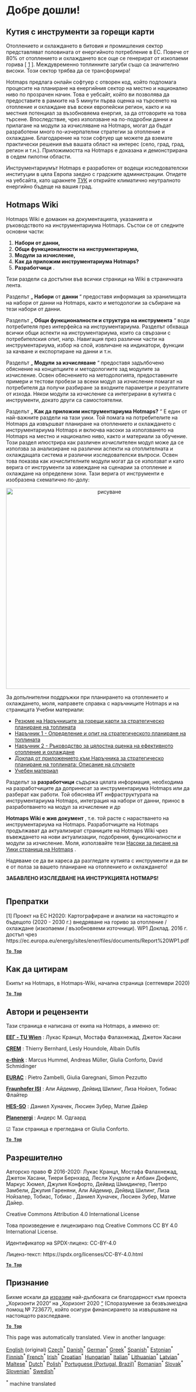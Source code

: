 <h1><a class="anchor" id="welcome!" href="#welcome!"><i class="fa fa-link"></i></a>Добре дошли!</h1><h2><a class="anchor" id="hotmaps-toolbox" href="#hotmaps-toolbox"><i class="fa fa-link"></i></a> Кутия с инструменти за горещи карти</h2><p> Отоплението и охлаждането в битовия и промишления сектор представляват половината от енергийното потребление в ЕС. Повече от 80% от отоплението и охлаждането все още се генерират от изкопаеми горива [ <a href="#references">1</a> ]. Междувременно топлинните загуби също са значително високи. Този сектор трябва да се трансформира!</p><p> Hotmaps предлага онлайн софтуер с отворен код, който подпомага процесите на планиране на енергийния сектор на местно и национално ниво по прозрачен начин. Това е уебсайт, който ви позволява да предоставите в рамките на 5 минути първа оценка на търсенето на отопление и охлаждане във всеки европейски регион, както и на местния потенциал за възобновяема енергия, за да отговорите на това търсене. Впоследствие, чрез използване на по-подробни данни и прилагане на модули за изчисляване на Hotmaps, могат да бъдат разработени много по-изчерпателни стратегии за отопление и охлаждане. Благодарение на този софтуер ще можете да вземате практически решения във вашата област на интерес (село, град, град, регион и т.н.). Приложимостта на Hotmaps е доказана и демонстрирана в седем пилотни области.</p><p> Инструментариумът Hotmaps е разработен от водещи изследователски институции в цяла Европа заедно с градските администрации. Отидете на уебсайта, като щракнете <a href="https://www.hotmaps.eu/map">ТУК</a> и открийте климатично неутралното енергийно бъдеще на вашия град.</p><h2><a class="anchor" id="hotmaps-wiki" href="#hotmaps-wiki"><i class="fa fa-link"></i></a> Hotmaps Wiki</h2><p> Hotmaps Wiki е домакин на документацията, указанията и ръководството на инструментариума Hotmaps. Състои се от следните основни части:</p><ol><li> <strong>Набори от данни,</strong></li><li> <strong>Общи функционалности на инструментариума,</strong></li><li> <strong>Модули за изчисление,</strong></li><li> <strong>Как да приложим инструментариума Hotmaps?</strong></li><li> <strong>Разработчици</strong> .</li></ol><p> Тези раздели са достъпни във всички страници на Wiki в страничната лента.</p><p> Разделът „ <strong>Набори</strong> от <strong>данни</strong> “ предоставя информация за хранилищата на набори от данни на Hotmaps, както и методологии за събиране на тези набори от данни.</p><p> Разделът „ <strong>Общи функционалности и структура на инструмента</strong> “ води потребителя през интерфейса на инструментариума. Разделът обхваща всички общи аспекти на инструментариума, които са свързани с потребителския опит, напр. Навигация през различни части на инструментариума, избор на слой, извличане на индикатори, функции за качване и експортиране на данни и т.н.</p><p> Разделът „ <strong>Модули за изчисляване</strong> “ предоставя задълбочено обяснение на концепциите и методологиите зад модулите за изчисление. Освен обяснението на методологията, предоставените примери и тестови пробези за всеки модул за изчисление помагат на потребителя да получи разбиране за входните параметри и резултатите от изхода. Някои модули за изчисление са интегрирани в кутията с инструменти, докато други са самостоятелни.</p><p> Разделът „ <strong>Как да приложим инструментариума Hotmaps?</strong> “ Е един от най-важните раздели на тази уики. Той помага на потребителите на Hotmaps да извършват планиране на отоплението и охлаждането с инструментариума Hotmaps и включва насоки за използването на Hotmaps на местно и национално ниво, както и материали за обучение. Този раздел илюстрира как различен изчислителен модул може да се използва за анализиране на различни аспекти на отоплителната и охлаждащата система и различни изследователски въпроси. Освен това показва как изчислителните модули могат да се използват и като верига от инструменти за извеждане на сценарии за отопление и охлаждане на определени зони. Тази верига от инструменти е изобразена схематично по-долу:</p><p align="center"><img alt="рисуване" src="../images/Hotmaps_toolchain_2019-05-09.png" width="550"/></p><p> За допълнителни поддръжки при планирането на отоплението и охлаждането, моля, направете справка с наръчниците Hotmaps и на страницата Учебни материали:</p><ul><li> <a href="https://www.hotmaps-project.eu/wp-content/uploads/2019/04/Summary-Hotmaps-Handbook.pdf">Резюме на Наръчниците за горещи карти за стратегическо планиране на топлината</a></li><li> <a href="https://vbn.aau.dk/da/publications/definition-amp-experiences-of-strategic-heat-planning">Наръчник 1 - Определение и опит на стратегическото планиране на топлината</a></li><li> <a href="https://vbn.aau.dk/da/publications/guidance-for-the-comprehensive-assessment-of-efficient-heating-an">Наръчник 2 - Ръководство за цялостна оценка на ефективното отопление и охлаждане</a></li><li> <a href="https://vbn.aau.dk/da/publications/appendix-report-to-the-hotmaps-handbook-for-strategic-heat-planni">Доклад от приложението към Наръчника за стратегическо планиране на топлината: Описание на случаите</a></li><li> <a href="https://wiki.hotmaps.hevs.ch/Training-Material">Учебен материал</a></li></ul><p> Разделът за <strong>разработчици</strong> съдържа цялата информация, необходима на разработчиците да допринесат за инструментариума Hotmaps или да разберат как работи. Той обяснява ИТ инфраструктурата на инструментариума Hotmaps, интеграция на набори от данни, принос в разработването на модул за изчисление и др</p><p> <strong>Hotmaps Wiki е жив документ</strong> , т.е. той расте с нарастването на инструментариума на Hotmaps. Разработчиците на Hotmaps продължават да актуализират страниците на Hotmaps Wiki чрез въвеждането на нови актуализации, подобрения, функционалности и модули за изчисление. Моля, използвайте тези <a href="Guidelines-for-writing-a-Hotmaps-Wiki-page">Насоки за писане на Уики страница на Hotmaps</a> .</p><p> Надяваме се да ви хареса да разгледате кутията с инструменти и да ви е от полза за вашето планиране на отоплението и охлаждането!</p><p> <strong>ЗАБАВЛЕНО ИЗСЛЕДВАНЕ НА ИНСТРУКЦИЯТА HOTMAPS!</strong></p><img alt="" src="../images/Hotmaps_test.JPG"/><h2><a class="anchor" id="references" href="#references"><i class="fa fa-link"></i></a> Препратки</h2><p> [1] Проект на ЕС H2020: Картографиране и анализи на настоящото и бъдещото (2020 - 2030 г.) внедряване на гориво за отопление / охлаждане (изкопаеми / възобновяеми източници). WP1 Доклад. 2016 г. достъп чрез https://ec.europa.eu/energy/sites/ener/files/documents/Report%20WP1.pdf</p><p><ins> <code><strong><a href="#hotmaps-toolbox">To Top</a></strong></code></ins></p><h2><a class="anchor" id="how-to-cite" href="#how-to-cite"><i class="fa fa-link"></i></a> Как да цитирам</h2><p> Екипът на Hotmaps, в Hotmaps-Wiki, начална страница (септември 2020)</p><p><ins> <code><strong><a href="#hotmaps-toolbox">To Top</a></strong></code></ins></p><h2><a class="anchor" id="authors-and-reviewers" href="#authors-and-reviewers"><i class="fa fa-link"></i></a> Автори и рецензенти</h2><p> Тази страница е написана от екипа на Hotmaps, а именно от:</p><p> <strong><a href="https://eeg.tuwien.ac.at/">ЕЕГ - TU Wien</a></strong> : Лукас Кранцл, Мостафа Фалахнежад, Джетон Хасани</p><p> <strong><a href="https://www.crem.ch/">CREM</a></strong> : Thierry Bernhard, Lesly Houndole, Albain Dufils</p><p> <strong><a href="https://e-think.ac.at">e-think</a></strong> : Marcus Hummel, Andreas Müller, Giulia Conforto, David Schmidinger</p><p> <strong><a href="http://www.eurac.edu">EURAC</a></strong> : Pietro Zambelli, Giulia Garegnani, Simon Pezzutto</p><p> <strong><a href="https://isi.fraunhofer.de/">Fraunhofer ISI</a></strong> : Али Айдемир, Дейвид Шилинг, Лиза Нойзел, Тобиас Флайтер</p><p> <strong><a href="https://www.hevs.ch">HES-SO</a></strong> : Даниел Хуначек, Люсиен Зубер, Матие Дайер</p><p> <strong><a href="https://planenergi.dk/">Planenergi</a></strong> : Андерс М. Одгаард</p><p> ☑ Тази страница е прегледана от Giulia Conforto.</p><p> <a href="#table-of-contents"><strong><code>To Top</code></strong></a></p><h2><a class="anchor" id="license" href="#license"><i class="fa fa-link"></i></a> Разрешително</h2><p> Авторско право © 2016-2020: Лукас Кранцл, Мостафа Фалахнежад, Джетон Хасани, Тиери Бернхард, Лесли Хундоле и Албаин Дюфилс, Маркус Хюмел, Джулия Конфорто, Дейвид Шмидингер, Пиетро Замбели, Джулия Гареняни, Али Айдемир, Дейвид Шилинг, Лиза Нойзалер, Тобиас, Тобиас , Даниел Хуначек, Люсиен Зубер, Матие Дайер.</p><p> Creative Commons Attribution 4.0 International License</p><p> Това произведение е лицензирано под Creative Commons CC BY 4.0 International License.</p><p> Идентификатор на SPDX-лиценз: CC-BY-4.0</p><p> Лиценз-текст: https://spdx.org/licenses/CC-BY-4.0.html</p><p><ins> <code><strong><a href="#hotmaps-toolbox">To Top</a></strong></code></ins></p><h2><a class="anchor" id="acknowledgement" href="#acknowledgement"><i class="fa fa-link"></i></a> Признание</h2><p> Бихме искали да <a href="https://www.hotmaps-project.eu">изразим</a> най-дълбоката си благодарност към проекта „Хоризонти 2020“ на „Хоризонт 2020 <a href="https://www.hotmaps-project.eu">“</a> (Споразумение за безвъзмездна помощ № 723677), който осигури финансирането за извършване на настоящото разследване.</p><p><ins> <code><strong><a href="#hotmaps-toolbox">To Top</a></strong></code></ins></p>
<!--- THIS IS A SUPER UNIQUE IDENTIFIER -->

This page was automatically translated. View in another language:

[English](../en/Home) (original)  [Czech](../cs/Home)<sup>\*</sup> [Danish](../da/Home)<sup>\*</sup> [German](../de/Home)<sup>\*</sup> [Greek](../el/Home)<sup>\*</sup> [Spanish](../es/Home)<sup>\*</sup> [Estonian](../et/Home)<sup>\*</sup> [Finnish](../fi/Home)<sup>\*</sup> [French](../fr/Home)<sup>\*</sup> [Irish](../ga/Home)<sup>\*</sup> [Croatian](../hr/Home)<sup>\*</sup> [Hungarian](../hu/Home)<sup>\*</sup> [Italian](../it/Home)<sup>\*</sup> [Lithuanian](../lt/Home)<sup>\*</sup> [Latvian](../lv/Home)<sup>\*</sup> [Maltese](../mt/Home)<sup>\*</sup> [Dutch](../nl/Home)<sup>\*</sup> [Polish](../pl/Home)<sup>\*</sup> [Portuguese (Portugal, Brazil)](../pt/Home)<sup>\*</sup> [Romanian](../ro/Home)<sup>\*</sup> [Slovak](../sk/Home)<sup>\*</sup> [Slovenian](../sl/Home)<sup>\*</sup> [Swedish](../sv/Home)<sup>\*</sup> 

<sup>\*</sup> machine translated
